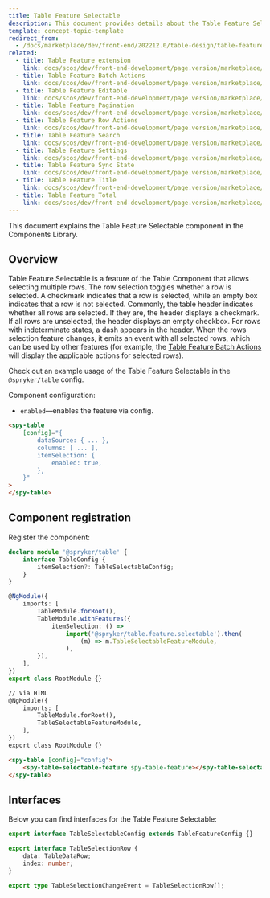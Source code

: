 ```yaml
---
title: Table Feature Selectable
description: This document provides details about the Table Feature Selectable component in the Components Library.
template: concept-topic-template
redirect_from:
  - /docs/marketplace/dev/front-end/202212.0/table-design/table-features/table-feature-selectable.html
related:
  - title: Table Feature extension
    link: docs/scos/dev/front-end-development/page.version/marketplace/table-design/table-feature-extension/index.html
  - title: Table Feature Batch Actions
    link: docs/scos/dev/front-end-development/page.version/marketplace/table-design/table-feature-extension/table-feature-batch-actions.html
  - title: Table Feature Editable
    link: docs/scos/dev/front-end-development/page.version/marketplace/table-design/table-feature-extension/table-feature-editable.html
  - title: Table Feature Pagination
    link: docs/scos/dev/front-end-development/page.version/marketplace/table-design/table-feature-extension/table-feature-pagination.html
  - title: Table Feature Row Actions
    link: docs/scos/dev/front-end-development/page.version/marketplace/table-design/table-feature-extension/table-feature-row-actions.html
  - title: Table Feature Search
    link: docs/scos/dev/front-end-development/page.version/marketplace/table-design/table-feature-extension/table-feature-search.html
  - title: Table Feature Settings
    link: docs/scos/dev/front-end-development/page.version/marketplace/table-design/table-feature-extension/table-feature-settings.html
  - title: Table Feature Sync State
    link: docs/scos/dev/front-end-development/page.version/marketplace/table-design/table-feature-extension/table-feature-sync-state.html
  - title: Table Feature Title
    link: docs/scos/dev/front-end-development/page.version/marketplace/table-design/table-feature-extension/table-feature-title.html
  - title: Table Feature Total
    link: docs/scos/dev/front-end-development/page.version/marketplace/table-design/table-feature-extension/table-feature-total.html
---
```


This document explains the Table Feature Selectable component in the Components Library.

## Overview

Table Feature Selectable is a feature of the Table Component that allows selecting multiple rows.
The row selection toggles whether a row is selected. A checkmark indicates that a row is selected, while an empty box indicates that a row is not selected.
Commonly, the table header indicates whether all rows are selected. If they are, the header displays a checkmark. If all rows are unselected, the header displays an empty checkbox. For rows with indeterminate states, a dash appears in the header.
When the rows selection feature changes, it emits an event with all selected rows, which can be used by other features (for example, the [Table Feature Batch Actions](/docs/scos/dev/front-end-development/{{page.version}}/marketplace/table-design/table-feature-extension/table-feature-batch-actions.html) will display the applicable actions for selected rows).

Check out an example usage of the Table Feature Selectable in the `@spryker/table` config.

Component configuration:

- `enabled`—enables the feature via config.

```html
<spy-table
    [config]="{
        dataSource: { ... },
        columns: [ ... ],
        itemSelection: {
            enabled: true,
        },                                                                                           
    }"
>
</spy-table>
```

## Component registration

Register the component:

```ts
declare module '@spryker/table' {
    interface TableConfig {
        itemSelection?: TableSelectableConfig;
    }
}

@NgModule({
    imports: [
        TableModule.forRoot(),
        TableModule.withFeatures({
            itemSelection: () =>
                import('@spryker/table.feature.selectable').then(
                    (m) => m.TableSelectableFeatureModule,
                ),
        }),
    ],
})
export class RootModule {}
```

```html
// Via HTML
@NgModule({
    imports: [
        TableModule.forRoot(),
        TableSelectableFeatureModule,
    ],
})
export class RootModule {}

<spy-table [config]="config">
    <spy-table-selectable-feature spy-table-feature></spy-table-selectable-feature>
</spy-table>
```

## Interfaces

Below you can find interfaces for the Table Feature Selectable:

```ts
export interface TableSelectableConfig extends TableFeatureConfig {}

export interface TableSelectionRow {
    data: TableDataRow;
    index: number;
}

export type TableSelectionChangeEvent = TableSelectionRow[];
```
